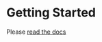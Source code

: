 # Getting Started

Please [read the docs](public/en/platform/protect-sdk-switchboard/getting-started.md)